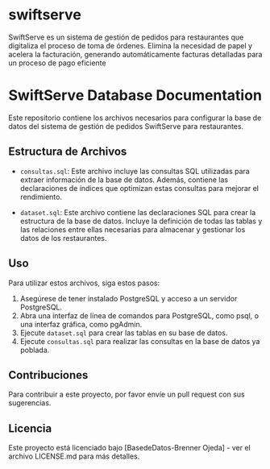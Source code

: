 # swiftserve
SwiftServe es un sistema de gestión de pedidos para restaurantes que digitaliza el proceso de toma de órdenes. Elimina la necesidad de papel y acelera la facturación, generando automáticamente facturas detalladas para un proceso de pago eficiente


# SwiftServe Database Documentation

Este repositorio contiene los archivos necesarios para configurar la base de datos del sistema de gestión de pedidos SwiftServe para restaurantes.

## Estructura de Archivos

- `consultas.sql`: Este archivo incluye las consultas SQL utilizadas para extraer información de la base de datos. Además, contiene las declaraciones de índices que optimizan estas consultas para mejorar el rendimiento.

- `dataset.sql`: Este archivo contiene las declaraciones SQL para crear la estructura de la base de datos. Incluye la definición de todas las tablas y las relaciones entre ellas necesarias para almacenar y gestionar los datos de los restaurantes.

## Uso

Para utilizar estos archivos, siga estos pasos:

1. Asegúrese de tener instalado PostgreSQL y acceso a un servidor PostgreSQL.
2. Abra una interfaz de línea de comandos para PostgreSQL, como psql, o una interfaz gráfica, como pgAdmin.
3. Ejecute `dataset.sql` para crear las tablas en su base de datos.
4. Ejecute `consultas.sql` para realizar las consultas en la base de datos ya poblada.

## Contribuciones

Para contribuir a este proyecto, por favor envíe un pull request con sus sugerencias.

## Licencia

Este proyecto está licenciado bajo [BasedeDatos-Brenner Ojeda] - ver el archivo LICENSE.md para más detalles.

